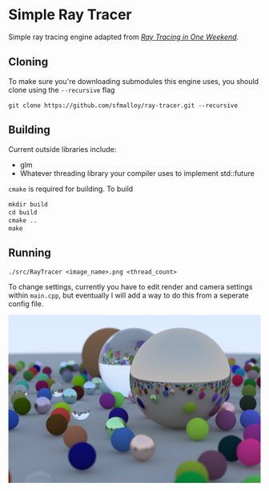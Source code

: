 # Simple Ray Tracer

Simple ray tracing engine adapted from [_Ray Tracing in One Weekend_](https://raytracing.github.io/books/RayTracingInOneWeekend.html).

## Cloning
To make sure you're downloading submodules this engine uses, you should clone using the `--recursive` flag
```
git clone https://github.com/sfmalloy/ray-tracer.git --recursive
```

## Building
Current outside libraries include:
- glm
- Whatever threading library your compiler uses to implement std::future

`cmake` is required for building. To build
```
mkdir build
cd build
cmake ..
make
```
## Running
```
./src/RayTracer <image_name>.png <thread_count>
```
To change settings, currently you have to edit render and camera settings within `main.cpp`, but eventually I will add a way to do this from a seperate config file.

![Rendered image of a bunch of spheres](img/final.png)
